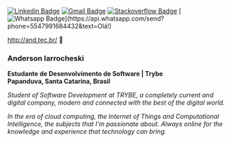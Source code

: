 [![Linkedin Badge](https://img.shields.io/badge/-LinkedIn-blue?style=flat-square&logo=Linkedin&logoColor=white&link=https://www.linkedin.com/in/anderson-iarrocheski/)](https://www.linkedin.com/in/anderson-iarrocheski/)
[![Gmail Badge](https://img.shields.io/badge/-Gmail-c14438?style=flat-square&logo=Gmail&logoColor=white&link=mailto:and.stuber@gmail.com)](mailto:and.stuber@gmail.com)
[![Stackoverflow Badge](https://img.shields.io/badge/-Stackoverflow-4CA143?style=flat-square&logo=Stackoverflow&logoColor=white&link=https://pt.stackoverflow.com/users/186861/anderson)](https://pt.stackoverflow.com/users/186861/anderson)
[![Whatsapp Badge](https://img.shields.io/badge/-Whatsapp-4CA143?style=flat-square&labelColor=4CA143&logo=whatsapp&logoColor=white&link=https://api.whatsapp.com/send?phone=5547991684432&text=Olá!)](https://api.whatsapp.com/send?phone=5547991684432&text=Olá!)

http://and.tec.br/ :rocket:

### Anderson Iarrocheski
**Estudante de Desenvolvimento de Software | Trybe** <br>
**Papanduva, Santa Catarina, Brasil**

*Student of Software Development at TRYBE, a completely current and digital company,
modern and connected with the best of the digital world.*

*In the era of cloud computing, the Internet of Things and Computational Intelligence, the subjects that I'm passionate about. Always online for the knowledge and experience that technology can bring.*
